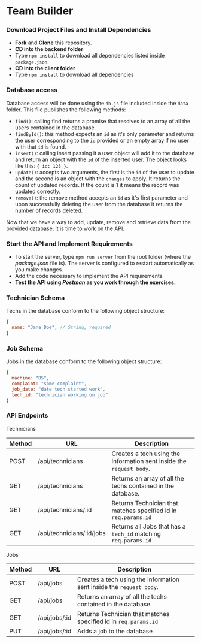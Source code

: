 # Team Builder

### Download Project Files and Install Dependencies

- **Fork** and **Clone** this repository.
- **CD into the backend folder**
- Type `npm install` to download all dependencies listed inside `package.json`.
- **CD into the client folder**
- Type `npm install` to download all dependencies

### Database access

Database access will be done using the `db.js` file included inside the `data` folder. This file publishes the following methods:

- `find()`: calling find returns a promise that resolves to an array of all the users contained in the database.
- `findById()`: this method expects an `id` as it's only parameter and returns the user corresponding to the `id` provided or an empty array if no user with that `id` is found.
- `insert()`: calling insert passing it a user object will add it to the database and return an object with the `id` of the inserted user. The object looks like this: `{ id: 123 }`.
- `update()`: accepts two arguments, the first is the `id` of the user to update and the second is an object with the `changes` to apply. It returns the count of updated records. If the count is 1 it means the record was updated correctly.
- `remove()`: the remove method accepts an `id` as it's first parameter and upon successfully deleting the user from the database it returns the number of records deleted.

Now that we have a way to add, update, remove and retrieve data from the provided database, it is time to work on the API.

### Start the API and Implement Requirements

- To start the server, type `npm run server` from the root folder (where the _package.json_ file is). The server is configured to restart automatically as you make changes.
- Add the code necessary to implement the API requirements.
- **Test the API using _Postman_ as you work through the exercises.**

### Technician Schema

Techs in the database conform to the following object structure:

```js
{
  name: "Jane Doe", // String, required
}
```

### Job Schema

Jobs in the database conform to the following object structure:

```js
{
  machine: "D5",
  complaint: "some complaint",
  job_date: "date tech started work",
  tech_id: "technician working on job"
}
```

### API Endpoints

Technicians

| Method | URL                       | Description                                                                                            |
| ------ | ------------------------- | ------------------------------------------------------------------------------------------------------ |
| POST   | /api/technicians          | Creates a tech using the information sent inside the `request body`.                                   |
| GET    | /api/technicians          | Returns an array of all the techs contained in the database.                                           |
| GET    | /api/technicians/:id      | Returns Technician that matches specified id in `req.params.id`                                        |
| GET    | /api/technicians/:id/jobs | Returns all Jobs that has a `tech_id` matching `req.params.id`                                         |

Jobs

| Method | URL                       | Description                                                                                     |
| ------ | ------------------------- | ----------------------------------------------------------------------------------------------- |
| POST   | /api/jobs          | Creates a tech using the information sent inside the `request body`.                                   |
| GET    | /api/jobs          | Returns an array of all the techs contained in the database.                                           |
| GET    | /api/jobs/:id      | Returns Technician that matches specified id in `req.params.id`                                        |
| PUT    | /api/jobs/:id      | Adds a job to the database                                                                             |
